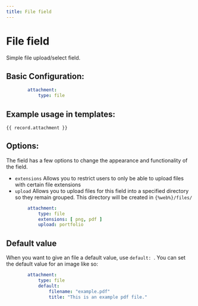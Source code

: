```yaml
---
title: File field
---
```

File field
==========

Simple file upload/select field.

## Basic Configuration:

```yaml
        attachment:
            type: file
```

## Example usage in templates:

```twig
{{ record.attachment }}
```

## Options:

The field has a few options to change the appearance and functionality of the
field.

* `extensions` Allows you to restrict users to only be able to upload files
  with certain file extensions
* `upload` Allows you to upload files for this field into a specified directory
  so they remain grouped. This directory will be created in `{%web%}/files/`

```yaml
        attachment:
            type: file
            extensions: [ png, pdf ]
            upload: portfolio
```

## Default value

When you want to give an file a default value, use `default: `. You can set the default
value for an image like so:

```yaml
        attachment:
            type: file
            default:
                filename: "example.pdf"
                title: "This is an example pdf file."
```